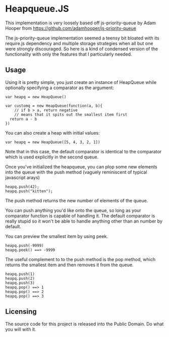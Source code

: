 # Heapqueue.JS

This implementation is very loosely based off js-priority-queue
by Adam Hooper from https://github.com/adamhooper/js-priority-queue

The js-priority-queue implementation seemed a teensy bit bloated
with its require.js dependency and multiple storage strategies
when all but one were strongly discouraged. So here is a kind of
condensed version of the functionality with only the features that
I particularly needed.


## Usage

Using it is pretty simple, you just create an instance of HeapQueue
while optionally specifying a comparator as the argument:

    var heapq = new HeapQueue()

    var customq = new HeapQueue(function(a, b){
    	// if b > a, return negative
    	// means that it spits out the smallest item first
      return a - b
    })

You can also create a heap with initial values:

    var heapq = new HeapQueue([5, 4, 3, 2, 1])

Note that in this case, the default comparator is identical to
the comparator which is used explicitly in the second queue.

Once you've initialized the heapqueue, you can plop some new
elements into the queue with the push method (vaguely reminiscent
of typical javascript arays)

    heapq.push(42);
    heapq.push("kitten");

The push method returns the new number of elements of the queue.

You can push anything you'd like onto the queue, so long as your
comparator function is capable of handling it. The default
comparator is really stupid so it won't be able to handle anything
other than an number by default.

You can preview the smallest item by using peek.

    heapq.push(-9999)
    heapq.peek() ==> -9999

The useful complement to to the push method is the pop method,
which returns the smallest item and then removes it from the
queue.

    heapq.push(1)
    heapq.push(2)
    heapq.push(3)
    heapq.pop() ==> 1
    heapq.pop() ==> 2
    heapq.pop() ==> 3

## Licensing

The source code for this project is released into the Public Domain.
Do what you will with it.
